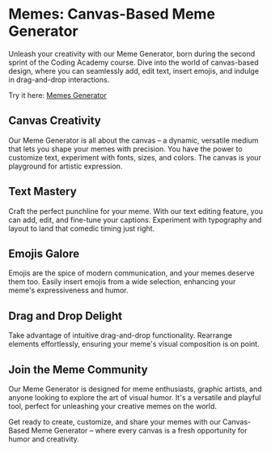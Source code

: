 # Memes: Canvas-Based Meme Generator

Unleash your creativity with our Meme Generator, born during the second sprint of the Coding Academy course. Dive into the world of canvas-based design, where you can seamlessly add, edit text, insert emojis, and indulge in drag-and-drop interactions.

Try it here: [Memes Generator]( https://shayzig.github.io/Memes/)


## Canvas Creativity

Our Meme Generator is all about the canvas – a dynamic, versatile medium that lets you shape your memes with precision. You have the power to customize text, experiment with fonts, sizes, and colors. The canvas is your playground for artistic expression.

 ## Text Mastery

Craft the perfect punchline for your meme. With our text editing feature, you can add, edit, and fine-tune your captions. Experiment with typography and layout to land that comedic timing just right.

## Emojis Galore

Emojis are the spice of modern communication, and your memes deserve them too. Easily insert emojis from a wide selection, enhancing your meme's expressiveness and humor.

## Drag and Drop Delight

Take advantage of intuitive drag-and-drop functionality. Rearrange elements effortlessly, ensuring your meme's visual composition is on point.

## Join the Meme Community

Our Meme Generator is designed for meme enthusiasts, graphic artists, and anyone looking to explore the art of visual humor. It's a versatile and playful tool, perfect for unleashing your creative memes on the world.

Get ready to create, customize, and share your memes with our Canvas-Based Meme Generator – where every canvas is a fresh opportunity for humor and creativity.
